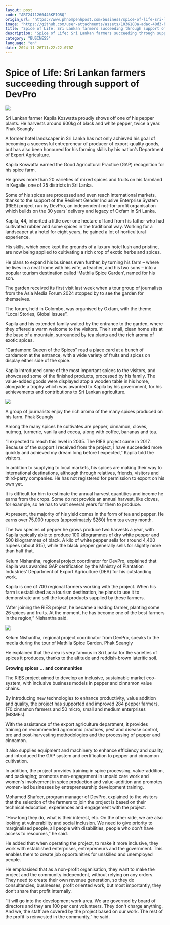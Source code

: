 ```yaml
---
layout: post
code: "ART2411260446KFIORQ"
origin_url: "https://www.phnompenhpost.com/business/spice-of-life-sri-lankan-farmers-succeeding-through-support-of-devpro"
image: "https://github.com/user-attachments/assets/1036180a-adac-48d3-b45e-a263e6b9476c"
title: "Spice of Life: Sri Lankan farmers succeeding through support of DevPro"
description: "​​Spice of Life: Sri Lankan farmers succeeding through support of DevPro​"
category: "BUSINESS"
language: "en"
date: 2024-11-26T11:22:22.070Z
---
```


# Spice of Life: Sri Lankan farmers succeeding through support of DevPro

![](https://github.com/user-attachments/assets/f72c9123-9e9a-4912-bb03-23edf77176d5)

Sri Lankan farmer Kapila Koswatta proudly shows off one of his pepper plants. He harvests around 600kg of black and white pepper, twice a year. Phak Seangly

A former hotel landscaper in Sri Lanka has not only achieved his goal of becoming a successful entrepreneur of producer of export-quality goods, but has also been honoured for his farming skills by his nation’s Department of Export Agriculture.

Kapila Koswatta earned the Good Agricultural Practice (GAP) recognition for his spice farm.

He grows more than 20 varieties of mixed spices and fruits on his farmland in Kegalle, one of 25 districts in Sri Lanka. 

Some of his spices are processed and even reach international markets, thanks to the support of the Resilient Gender Inclusive Enterprise System (RIES) project run by DevPro, an independent not-for-profit organisation which builds on the 30 years’ delivery and legacy of Oxfam in Sri Lanka.

Kapila, 44, inherited a little over one hectare of land from his father who had cultivated rubber and some spices in the traditional way. Working for a landscaper at a hotel for eight years, he gained a lot of horticultural experience.

His skills, which once kept the grounds of a luxury hotel lush and pristine, are now being applied to cultivating a rich crop of exotic herbs and spices.

He plans to expand his business even further, by turning his farm – where he lives in a neat home with his wife, a teacher, and his two sons – into a popular tourism destination called ‘Mathila Spice Garden’, named for his son.

The garden received its first visit last week when a tour group of journalists from the Asia Media Forum 2024 stopped by to see the garden for themselves.

The forum, held in Colombo, was organised by Oxfam, with the theme “Local Stories, Global Issues”.

Kapila and his extended family waited by the entrance to the garden, where they offered a warm welcome to the visitors. Their small, clean home sits at the base of a mountain, surrounded by tea plants and the rich aroma of exotic spices.

“Cardamom: Queen of the Spices” read a place card at a bunch of cardamom at the entrance, with a wide variety of fruits and spices on display either side of the spice.

Kapila introduced some of the most important spices to the visitors, and showcased some of the finished products, processed by his family. The value-added goods were displayed atop a wooden table in his home, alongside a trophy which was awarded to Kapila by his government, for his achievements and contributions to Sri Lankan agriculture.

![](https://github.com/user-attachments/assets/21d7d96f-0bfa-4b81-aaad-c842969ad315)

A group of journalists enjoy the rich aroma of the many spices produced on his farm. Phak Seangly

Among the many spices he cultivates are pepper, cinnamon, cloves, nutmeg, turmeric, vanilla and cocoa, along with coffee, bananas and tea.

“I expected to reach this level in 2035. The RIES project came in 2017. Because of the support I received from the project, I have succeeded more quickly and achieved my dream long before I expected,” Kapila told the visitors.

In addition to supplying to local markets, his spices are making their way to international destinations, although through relatives, friends, visitors and third-party companies. He has not registered for permission to export on his own yet.

It is difficult for him to estimate the annual harvest quantities and income he earns from the crops. Some do not provide an annual harvest, like cloves, for example, so he has to wait several years for them to produce.

At present, the majority of his yield comes in the form of tea and pepper. He earns over 75,000 rupees (approximately $260) from tea every month.

The two species of pepper he grows produce two harvests a year, with Kapila typically able to produce 100 kilogrammes of dry white pepper and 500 kilogrammes of black. A kilo of white pepper sells for around 4,400 rupees (about $15), while the black pepper generally sells for slightly more than half that.

Kelum Nishantha, regional project coordinator for DevPro, explained that Kapila was awarded GAP certification by the Ministry of Plantation Industries’ Department of Export Agriculture (DEA) for his outstanding work. 

Kapila is one of 700 regional farmers working with the project. When his farm is established as a tourism destination, he plans to use it to demonstrate and sell the local products supplied by these farmers. 

“After joining the RIES project, he became a leading farmer, planting some 26 spices and fruits. At the moment, he has become one of the best farmers in the region,” Nishantha said.

![](https://github.com/user-attachments/assets/7b6370c6-7919-4737-9cb7-c21989d6fb01)

Kelum Nishantha, regional project coordinator from DevPro, speaks to the media during the tour of Mathila Spice Garden. Phak Seangly

He explained that the area is very famous in Sri Lanka for the varieties of spices it produces, thanks to the altitude and reddish-brown lateritic soil.

**Growing spices … and communities**

The RIES project aimed to develop an inclusive, sustainable market eco-system, with inclusive business models in pepper and cinnamon value chains. 

By introducing new technologies to enhance productivity, value addition and quality, the project has supported and improved 284 pepper farmers, 170 cinnamon farmers and 50 micro, small and medium enterprises (MSMEs).

With the assistance of the export agriculture department, it provides training on recommended agronomic practices, pest and disease control, pre and post-harvesting methodologies and the processing of pepper and cinnamon.

It also supplies equipment and machinery to enhance efficiency and quality, and introduced the GAP system and certification to pepper and cinnamon cultivation.

In addition, the project provides training in spice processing, value-addition, and packaging; promotes men-engagement in unpaid care work and women's involvement in spice production and value-addition and promotes women-led businesses by entrepreneurship development training.

Mohamed Shafeer, program manager of DevPro, explained to the visitors that the selection of the farmers to join the project is based on their technical education, experiences and engagement with the project.

“How long they do, what is their interest, etc. On the other side, we are also looking at vulnerability and social inclusion. We need to give priority to marginalised people, all people with disabilities, people who don't have access to resources,” he said. 

He added that when operating the project, to make it more inclusive, they work with established enterprises, entrepreneurs and the government. This enables them to create job opportunities for unskilled and unemployed people.

He emphasised that as a non-profit organisation, they want to make the project and the community independent, without relying on any orders. They need to create their own revenue generation, so they do consultancies, businesses, profit oriented work, but most importantly, they don’t share that profit internally.

“It will go into the development work area. We are governed by board of directors and they are 100 per cent volunteers. They don't charge anything. And we, the staff are covered by the project based on our work. The rest of the profit is reinvested in the community,” he said.